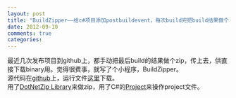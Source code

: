 ```yaml
---
layout: post
title: "BuildZipper——给c#项目添加postbuildevent，每次build完把build结果做个zip放在solution目录。"
date: 2012-09-10
comments: true
categories: 
---
```

最近几次发布项目到github上，都手动把最后build的结果做个zip，传上去，供直接下载binary用。觉得很费事，就写了个小程序，BuildZipper。<br />源代码在<a href="https://github.com/fresky/BuildZipper">github</a>上，运行文件<a href="https://github.com/fresky/BuildZipper/blob/master/BuildZipper.zip">这里</a>下载。<br />用了<a href="http://dotnetzip.codeplex.com/">DotNetZip Library</a>来做zip，用了C#的<a href="http://msdn.microsoft.com/en-us/library/microsoft.build.evaluation.project.aspx">Project</a>来操作project文件。<br /><blockquote></blockquote>